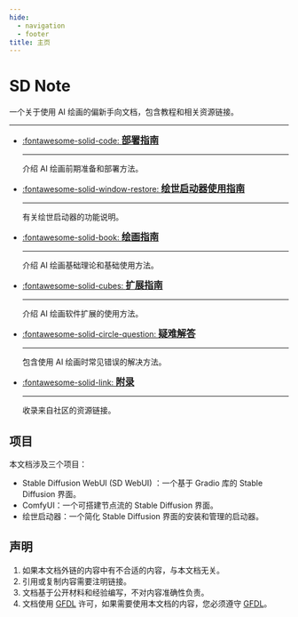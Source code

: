 ```yaml
---
hide:
  - navigation
  - footer
title: 主页
---
```

# SD Note
一个关于使用 AI 绘画的偏新手向文档，包含教程和相关资源链接。

---

<div class="grid cards" markdown>

-   [:fontawesome-solid-code: <big>__部署指南__</big> ](buildguide/index.md "点击此进入")

    ---

    介绍 AI 绘画前期准备和部署方法。
    
-   [:fontawesome-solid-window-restore: <big>__绘世启动器使用指南__</big> ](sd_launcher/index.md "点击此进入")

    ---

    有关绘世启动器的功能说明。

-   [:fontawesome-solid-book: <big>__绘画指南__</big>](guide/index.md "点击此进入")

    ---

    介绍 AI 绘画基础理论和基础使用方法。

-   [:fontawesome-solid-cubes: <big>__扩展指南__</big>](plugin/index.md "点击此进入")

    ---

    介绍 AI 绘画软件扩展的使用方法。

-   [:fontawesome-solid-circle-question: <big>__疑难解答__</big> ](help/index.md "点击此进入")

    ---

    包含使用 AI 绘画时常见错误的解决方法。

-   [:fontawesome-solid-link: <big>__附录__</big> ](appendix.md "点击此进入")

    ---

    收录来自社区的资源链接。

</div>


## 项目
本文档涉及三个项目：

- Stable Diffusion WebUI (SD WebUI) ：一个基于 Gradio 库的 Stable Diffusion 界面。
- ComfyUI：一个可搭建节点流的 Stable Diffusion 界面。
- 绘世启动器：一个简化 Stable Diffusion 界面的安装和管理的启动器。


## 声明
1. 如果本文档外链的内容中有不合适的内容，与本文档无关。
2. 引用或复制内容需要注明链接。
3. 文档基于公开材料和经验编写，不对内容准确性负责。
4. 文档使用 [GFDL](https://github.com/licyk/SDNote?tab=GFDL-1.3-1-ov-file#readme) 许可，如果需要使用本文档的内容，您必须遵守 [GFDL](https://github.com/licyk/SDNote?tab=GFDL-1.3-1-ov-file#readme)。
